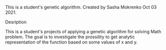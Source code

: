 This is a student's genetic algorithm.
Created by Sasha Mokrenko Oct 03 2021.

Desription

This is a student's projects of applying a genetic algorithm for solving Math problem.
The goal is to investigate the prossility to get analytic representation of the function
based on some values of x and y.
